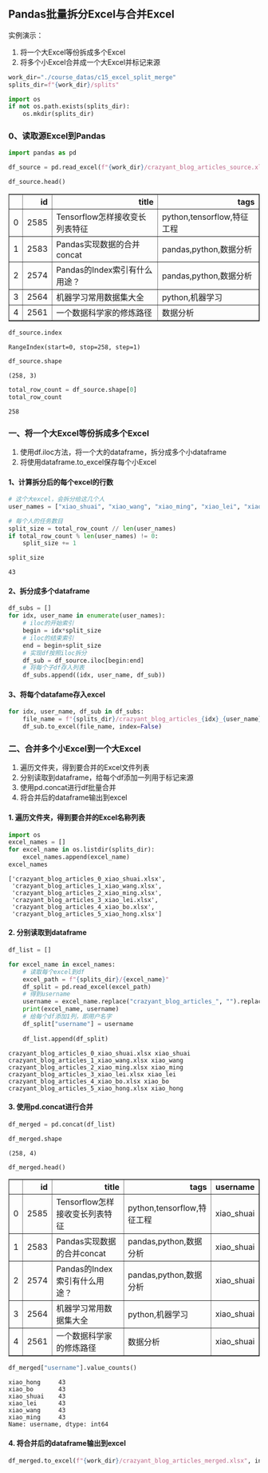 ## Pandas批量拆分Excel与合并Excel

实例演示：
1. 将一个大Excel等份拆成多个Excel
2. 将多个小Excel合并成一个大Excel并标记来源


```python
work_dir="./course_datas/c15_excel_split_merge"
splits_dir=f"{work_dir}/splits"

import os
if not os.path.exists(splits_dir):
    os.mkdir(splits_dir)
```

### 0、读取源Excel到Pandas


```python
import pandas as pd
```


```python
df_source = pd.read_excel(f"{work_dir}/crazyant_blog_articles_source.xlsx")
```


```python
df_source.head()
```




<div>
<style scoped>
    .dataframe tbody tr th:only-of-type {
        vertical-align: middle;
    }

    .dataframe tbody tr th {
        vertical-align: top;
    }

    .dataframe thead th {
        text-align: right;
    }
</style>
<table border="1" class="dataframe">
  <thead>
    <tr style="text-align: right;">
      <th></th>
      <th>id</th>
      <th>title</th>
      <th>tags</th>
    </tr>
  </thead>
  <tbody>
    <tr>
      <td>0</td>
      <td>2585</td>
      <td>Tensorflow怎样接收变长列表特征</td>
      <td>python,tensorflow,特征工程</td>
    </tr>
    <tr>
      <td>1</td>
      <td>2583</td>
      <td>Pandas实现数据的合并concat</td>
      <td>pandas,python,数据分析</td>
    </tr>
    <tr>
      <td>2</td>
      <td>2574</td>
      <td>Pandas的Index索引有什么用途？</td>
      <td>pandas,python,数据分析</td>
    </tr>
    <tr>
      <td>3</td>
      <td>2564</td>
      <td>机器学习常用数据集大全</td>
      <td>python,机器学习</td>
    </tr>
    <tr>
      <td>4</td>
      <td>2561</td>
      <td>一个数据科学家的修炼路径</td>
      <td>数据分析</td>
    </tr>
  </tbody>
</table>
</div>




```python
df_source.index
```




    RangeIndex(start=0, stop=258, step=1)




```python
df_source.shape
```




    (258, 3)




```python
total_row_count = df_source.shape[0]
total_row_count
```




    258



### 一、将一个大Excel等份拆成多个Excel

1. 使用df.iloc方法，将一个大的dataframe，拆分成多个小dataframe
2. 将使用dataframe.to_excel保存每个小Excel

#### 1、计算拆分后的每个excel的行数


```python
# 这个大excel，会拆分给这几个人
user_names = ["xiao_shuai", "xiao_wang", "xiao_ming", "xiao_lei", "xiao_bo", "xiao_hong"]
```


```python
# 每个人的任务数目
split_size = total_row_count // len(user_names)
if total_row_count % len(user_names) != 0:
    split_size += 1

split_size
```




    43



#### 2、拆分成多个dataframe


```python
df_subs = []
for idx, user_name in enumerate(user_names):
    # iloc的开始索引
    begin = idx*split_size
    # iloc的结束索引
    end = begin+split_size
    # 实现df按照iloc拆分
    df_sub = df_source.iloc[begin:end]
    # 将每个子df存入列表
    df_subs.append((idx, user_name, df_sub))
```

#### 3、将每个datafame存入excel


```python
for idx, user_name, df_sub in df_subs:
    file_name = f"{splits_dir}/crazyant_blog_articles_{idx}_{user_name}.xlsx"
    df_sub.to_excel(file_name, index=False)
```

### 二、合并多个小Excel到一个大Excel

1. 遍历文件夹，得到要合并的Excel文件列表
2. 分别读取到dataframe，给每个df添加一列用于标记来源
3. 使用pd.concat进行df批量合并
4. 将合并后的dataframe输出到excel

#### 1. 遍历文件夹，得到要合并的Excel名称列表


```python
import os
excel_names = []
for excel_name in os.listdir(splits_dir):
    excel_names.append(excel_name)
excel_names
```




    ['crazyant_blog_articles_0_xiao_shuai.xlsx',
     'crazyant_blog_articles_1_xiao_wang.xlsx',
     'crazyant_blog_articles_2_xiao_ming.xlsx',
     'crazyant_blog_articles_3_xiao_lei.xlsx',
     'crazyant_blog_articles_4_xiao_bo.xlsx',
     'crazyant_blog_articles_5_xiao_hong.xlsx']



#### 2. 分别读取到dataframe


```python
df_list = []

for excel_name in excel_names:
    # 读取每个excel到df
    excel_path = f"{splits_dir}/{excel_name}"
    df_split = pd.read_excel(excel_path)
    # 得到username
    username = excel_name.replace("crazyant_blog_articles_", "").replace(".xlsx", "")[2:]
    print(excel_name, username)
    # 给每个df添加1列，即用户名字
    df_split["username"] = username
    
    df_list.append(df_split)
```

    crazyant_blog_articles_0_xiao_shuai.xlsx xiao_shuai
    crazyant_blog_articles_1_xiao_wang.xlsx xiao_wang
    crazyant_blog_articles_2_xiao_ming.xlsx xiao_ming
    crazyant_blog_articles_3_xiao_lei.xlsx xiao_lei
    crazyant_blog_articles_4_xiao_bo.xlsx xiao_bo
    crazyant_blog_articles_5_xiao_hong.xlsx xiao_hong
    

#### 3. 使用pd.concat进行合并


```python
df_merged = pd.concat(df_list)
```


```python
df_merged.shape
```




    (258, 4)




```python
df_merged.head()
```




<div>
<style scoped>
    .dataframe tbody tr th:only-of-type {
        vertical-align: middle;
    }

    .dataframe tbody tr th {
        vertical-align: top;
    }

    .dataframe thead th {
        text-align: right;
    }
</style>
<table border="1" class="dataframe">
  <thead>
    <tr style="text-align: right;">
      <th></th>
      <th>id</th>
      <th>title</th>
      <th>tags</th>
      <th>username</th>
    </tr>
  </thead>
  <tbody>
    <tr>
      <td>0</td>
      <td>2585</td>
      <td>Tensorflow怎样接收变长列表特征</td>
      <td>python,tensorflow,特征工程</td>
      <td>xiao_shuai</td>
    </tr>
    <tr>
      <td>1</td>
      <td>2583</td>
      <td>Pandas实现数据的合并concat</td>
      <td>pandas,python,数据分析</td>
      <td>xiao_shuai</td>
    </tr>
    <tr>
      <td>2</td>
      <td>2574</td>
      <td>Pandas的Index索引有什么用途？</td>
      <td>pandas,python,数据分析</td>
      <td>xiao_shuai</td>
    </tr>
    <tr>
      <td>3</td>
      <td>2564</td>
      <td>机器学习常用数据集大全</td>
      <td>python,机器学习</td>
      <td>xiao_shuai</td>
    </tr>
    <tr>
      <td>4</td>
      <td>2561</td>
      <td>一个数据科学家的修炼路径</td>
      <td>数据分析</td>
      <td>xiao_shuai</td>
    </tr>
  </tbody>
</table>
</div>




```python
df_merged["username"].value_counts()
```




    xiao_hong     43
    xiao_bo       43
    xiao_shuai    43
    xiao_lei      43
    xiao_wang     43
    xiao_ming     43
    Name: username, dtype: int64



#### 4. 将合并后的dataframe输出到excel


```python
df_merged.to_excel(f"{work_dir}/crazyant_blog_articles_merged.xlsx", index=False)
```


```python

```
